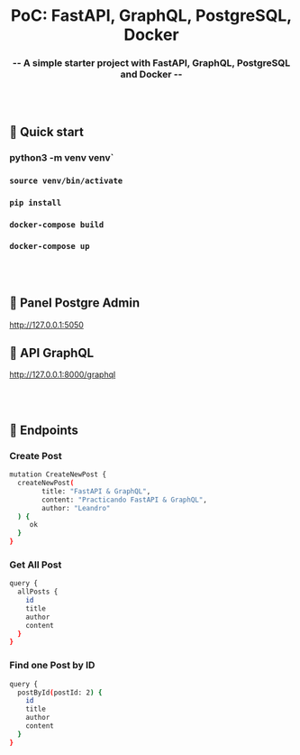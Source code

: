 <h1 align="center">
  PoC: FastAPI, GraphQL, PostgreSQL, Docker
</h1>

<h3 align="center">
  -- A simple starter project with FastAPI, GraphQL, PostgreSQL and Docker --
</h3>

<br/><br/>

## 🚀 Quick start

### python3 -m venv venv`

### `source venv/bin/activate`

### `pip install`

### `docker-compose build`

### `docker-compose up`

<br/><br/>

## 🚀 Panel Postgre Admin
http://127.0.0.1:5050

## 🚀 API GraphQL
http://127.0.0.1:8000/graphql

<br/><br/>

## 🚀 Endpoints

### Create Post
```bash
mutation CreateNewPost {
  createNewPost(
    	title: "FastAPI & GraphQL", 
    	content: "Practicando FastAPI & GraphQL",
    	author: "Leandro"
  ) {
     ok
  }
}
```
### Get All Post
```bash
query {
  allPosts {
    id
    title
    author
    content
  }
}
```
### Find one Post by ID
```bash
query {
  postById(postId: 2) {
    id
    title
    author
    content
  }
}
```
